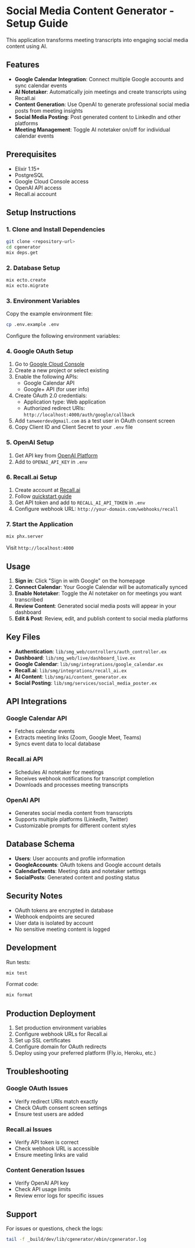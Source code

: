 # Social Media Content Generator - Setup Guide

This application transforms meeting transcripts into engaging social media content using AI.

## Features

- **Google Calendar Integration**: Connect multiple Google accounts and sync calendar events
- **AI Notetaker**: Automatically join meetings and create transcripts using Recall.ai
- **Content Generation**: Use OpenAI to generate professional social media posts from meeting insights
- **Social Media Posting**: Post generated content to LinkedIn and other platforms
- **Meeting Management**: Toggle AI notetaker on/off for individual calendar events

## Prerequisites

- Elixir 1.15+
- PostgreSQL
- Google Cloud Console access
- OpenAI API access
- Recall.ai account

## Setup Instructions

### 1. Clone and Install Dependencies

```bash
git clone <repository-url>
cd cgenerator
mix deps.get
```

### 2. Database Setup

```bash
mix ecto.create
mix ecto.migrate
```

### 3. Environment Variables

Copy the example environment file:

```bash
cp .env.example .env
```

Configure the following environment variables:

### 4. Google OAuth Setup

1. Go to [Google Cloud Console](https://console.cloud.google.com/)
2. Create a new project or select existing
3. Enable the following APIs:
   - Google Calendar API
   - Google+ API (for user info)
4. Create OAuth 2.0 credentials:
   - Application type: Web application
   - Authorized redirect URIs: `http://localhost:4000/auth/google/callback`
5. Add `tanweerdev@gmail.com` as a test user in OAuth consent screen
6. Copy Client ID and Client Secret to your `.env` file

### 5. OpenAI Setup

1. Get API key from [OpenAI Platform](https://platform.openai.com/)
2. Add to `OPENAI_API_KEY` in `.env`

### 6. Recall.ai Setup

1. Create account at [Recall.ai](https://www.recall.ai/)
2. Follow [quickstart guide](https://docs.recall.ai/docs/quickstart)
3. Get API token and add to `RECALL_AI_API_TOKEN` in `.env`
4. Configure webhook URL: `http://your-domain.com/webhooks/recall`

### 7. Start the Application

```bash
mix phx.server
```

Visit `http://localhost:4000`

## Usage

1. **Sign in**: Click "Sign in with Google" on the homepage
2. **Connect Calendar**: Your Google Calendar will be automatically synced
3. **Enable Notetaker**: Toggle the AI notetaker on for meetings you want transcribed
4. **Review Content**: Generated social media posts will appear in your dashboard
5. **Edit & Post**: Review, edit, and publish content to social media platforms

## Key Files

- **Authentication**: `lib/smg_web/controllers/auth_controller.ex`
- **Dashboard**: `lib/smg_web/live/dashboard_live.ex`
- **Google Calendar**: `lib/smg/integrations/google_calendar.ex`
- **Recall.ai**: `lib/smg/integrations/recall_ai.ex`
- **AI Content**: `lib/smg/ai/content_generator.ex`
- **Social Posting**: `lib/smg/services/social_media_poster.ex`

## API Integrations

### Google Calendar API
- Fetches calendar events
- Extracts meeting links (Zoom, Google Meet, Teams)
- Syncs event data to local database

### Recall.ai API
- Schedules AI notetaker for meetings
- Receives webhook notifications for transcript completion
- Downloads and processes meeting transcripts

### OpenAI API
- Generates social media content from transcripts
- Supports multiple platforms (LinkedIn, Twitter)
- Customizable prompts for different content styles

## Database Schema

- **Users**: User accounts and profile information
- **GoogleAccounts**: OAuth tokens and Google account details
- **CalendarEvents**: Meeting data and notetaker settings
- **SocialPosts**: Generated content and posting status

## Security Notes

- OAuth tokens are encrypted in database
- Webhook endpoints are secured
- User data is isolated by account
- No sensitive meeting content is logged

## Development

Run tests:
```bash
mix test
```

Format code:
```bash
mix format
```

## Production Deployment

1. Set production environment variables
2. Configure webhook URLs for Recall.ai
3. Set up SSL certificates
4. Configure domain for OAuth redirects
5. Deploy using your preferred platform (Fly.io, Heroku, etc.)

## Troubleshooting

### Google OAuth Issues
- Verify redirect URIs match exactly
- Check OAuth consent screen settings
- Ensure test users are added

### Recall.ai Issues
- Verify API token is correct
- Check webhook URL is accessible
- Ensure meeting links are valid

### Content Generation Issues
- Verify OpenAI API key
- Check API usage limits
- Review error logs for specific issues

## Support

For issues or questions, check the logs:
```bash
tail -f _build/dev/lib/cgenerator/ebin/cgenerator.log
```